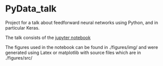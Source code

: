 PyData_talk
==============================

Project for a talk about feedforward neural networks using Python, and in particular Keras.

The talk consists of the [jupyter notebook](./notebooks/talk-nn-keras.ipynb)

The figures used in the notebook can be found in ./figures/img/ and were generated  using Latex or matplotlib with source files which are in ./figures/src/
